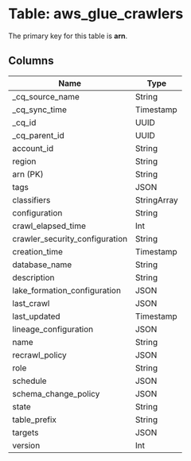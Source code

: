 # Table: aws_glue_crawlers



The primary key for this table is **arn**.



## Columns
| Name          | Type          |
| ------------- | ------------- |
|_cq_source_name|String|
|_cq_sync_time|Timestamp|
|_cq_id|UUID|
|_cq_parent_id|UUID|
|account_id|String|
|region|String|
|arn (PK)|String|
|tags|JSON|
|classifiers|StringArray|
|configuration|String|
|crawl_elapsed_time|Int|
|crawler_security_configuration|String|
|creation_time|Timestamp|
|database_name|String|
|description|String|
|lake_formation_configuration|JSON|
|last_crawl|JSON|
|last_updated|Timestamp|
|lineage_configuration|JSON|
|name|String|
|recrawl_policy|JSON|
|role|String|
|schedule|JSON|
|schema_change_policy|JSON|
|state|String|
|table_prefix|String|
|targets|JSON|
|version|Int|
